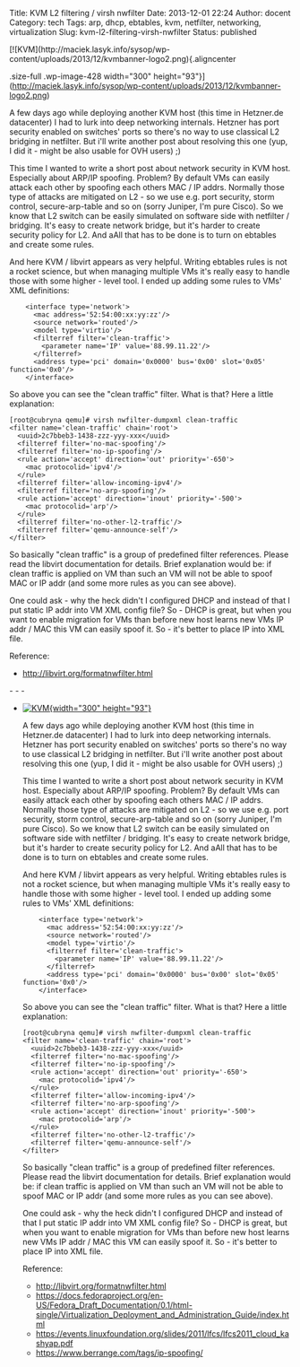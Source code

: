 Title: KVM L2 filtering / virsh nwfilter
Date: 2013-12-01 22:24
Author: docent
Category: tech
Tags: arp, dhcp, ebtables, kvm, netfilter, networking, virtualization
Slug: kvm-l2-filtering-virsh-nwfilter
Status: published

<!--:en-->[![KVM](http://maciek.lasyk.info/sysop/wp-content/uploads/2013/12/kvmbanner-logo2.png){.aligncenter
.size-full .wp-image-428 width="300"
height="93"}](http://maciek.lasyk.info/sysop/wp-content/uploads/2013/12/kvmbanner-logo2.png)

A few days ago while deploying another KVM host (this time in Hetzner.de
datacenter) I had to lurk into deep networking internals. Hetzner has
port security enabled on switches' ports so there's no way to use
classical L2 bridging in netfilter. But i'll write another post about
resolving this one (yup, I did it - might be also usable for OVH users)
;)

This time I wanted to write a short post about network security in KVM
host. Especially about ARP/IP spoofing. Problem? By default VMs can
easily attack each other by spoofing each others MAC / IP addrs.
Normally those type of attacks are mitigated on L2 - so we use e.g. port
security, storm control, secure-arp-table and so on (sorry Juniper, I'm
pure Cisco). So we know that L2 switch can be easily simulated on
software side with netfilter / bridging. It's easy to create network
bridge, but it's harder to create security policy for L2. And aAll that
has to be done is to turn on ebtables and create some rules.

And here KVM / libvirt appears as very helpful. Writing ebtables rules
is not a rocket science, but when managing multiple VMs it's really easy
to handle those with some higher - level tool. I ended up adding some
rules to VMs' XML definitions:

``` {.lang:default .decode:true}
    <interface type='network'>
      <mac address='52:54:00:xx:yy:zz'/>
      <source network='routed'/>
      <model type='virtio'/>
      <filterref filter='clean-traffic'>
        <parameter name='IP' value='88.99.11.22'/>
      </filterref>
      <address type='pci' domain='0x0000' bus='0x00' slot='0x05' function='0x0'/>
    </interface>
```

So above you can see the "clean traffic" filter. What is that? Here a
little explanation:

``` {.lang:default .decode:true}
[root@cubryna qemu]# virsh nwfilter-dumpxml clean-traffic
<filter name='clean-traffic' chain='root'>
  <uuid>2c7bbeb3-1438-zzz-yyy-xxx</uuid>
  <filterref filter='no-mac-spoofing'/>
  <filterref filter='no-ip-spoofing'/>
  <rule action='accept' direction='out' priority='-650'>
    <mac protocolid='ipv4'/>
  </rule>
  <filterref filter='allow-incoming-ipv4'/>
  <filterref filter='no-arp-spoofing'/>
  <rule action='accept' direction='inout' priority='-500'>
    <mac protocolid='arp'/>
  </rule>
  <filterref filter='no-other-l2-traffic'/>
  <filterref filter='qemu-announce-self'/>
</filter>
```

So basically "clean traffic" is a group of predefined filter references.
Please read the libvirt documentation for details. Brief explanation
would be: if clean traffic is applied on VM than such an VM will not be
able to spoof MAC or IP addr (and some more rules as you can see above).

One could ask - why the heck didn't I configured DHCP and instead of
that I put static IP addr into VM XML config file? So - DHCP is great,
but when you want to enable migration for VMs than before new host
learns new VMs IP addr / MAC this VM can easily spoof it. So - it's
better to place IP into XML file.

Reference:

-   <span
    style="line-height: 13px;"><http://libvirt.org/formatnwfilter.html>  
   </span>
-   <https://docs.fedoraproject.org/en-US/Fedora_Draft_Documentation/0.1/html-single/Virtualization_Deployment_and_Administration_Guide/index.html>
-   <https://events.linuxfoundation.org/slides/2011/lfcs/lfcs2011_cloud_kashyap.pdf>
-   <https://www.berrange.com/tags/ip-spoofing/>

<!--:--><!--:pl-->

-   [![KVM](http://maciek.lasyk.info/sysop/wp-content/uploads/2013/12/kvmbanner-logo2.png){width="300"
    height="93"}](http://maciek.lasyk.info/sysop/wp-content/uploads/2013/12/kvmbanner-logo2.png)

    A few days ago while deploying another KVM host (this time in
    Hetzner.de datacenter) I had to lurk into deep networking internals.
    Hetzner has port security enabled on switches' ports so there's no
    way to use classical L2 bridging in netfilter. But i'll write
    another post about resolving this one (yup, I did it - might be also
    usable for OVH users) ;)

    This time I wanted to write a short post about network security in
    KVM host. Especially about ARP/IP spoofing. Problem? By default VMs
    can easily attack each other by spoofing each others MAC / IP addrs.
    Normally those type of attacks are mitigated on L2 - so we use e.g.
    port security, storm control, secure-arp-table and so on (sorry
    Juniper, I'm pure Cisco). So we know that L2 switch can be easily
    simulated on software side with netfilter / bridging. It's easy to
    create network bridge, but it's harder to create security policy
    for L2. And aAll that has to be done is to turn on ebtables and
    create some rules.

    And here KVM / libvirt appears as very helpful. Writing ebtables
    rules is not a rocket science, but when managing multiple VMs it's
    really easy to handle those with some higher - level tool. I ended
    up adding some rules to VMs' XML definitions:

            <interface type='network'>
              <mac address='52:54:00:xx:yy:zz'/>
              <source network='routed'/>
              <model type='virtio'/>
              <filterref filter='clean-traffic'>
                <parameter name='IP' value='88.99.11.22'/>
              </filterref>
              <address type='pci' domain='0x0000' bus='0x00' slot='0x05' function='0x0'/>
            </interface>

    So above you can see the "clean traffic" filter. What is that? Here
    a little explanation:

        [root@cubryna qemu]# virsh nwfilter-dumpxml clean-traffic
        <filter name='clean-traffic' chain='root'>
          <uuid>2c7bbeb3-1438-zzz-yyy-xxx</uuid>
          <filterref filter='no-mac-spoofing'/>
          <filterref filter='no-ip-spoofing'/>
          <rule action='accept' direction='out' priority='-650'>
            <mac protocolid='ipv4'/>
          </rule>
          <filterref filter='allow-incoming-ipv4'/>
          <filterref filter='no-arp-spoofing'/>
          <rule action='accept' direction='inout' priority='-500'>
            <mac protocolid='arp'/>
          </rule>
          <filterref filter='no-other-l2-traffic'/>
          <filterref filter='qemu-announce-self'/>
        </filter>

    So basically "clean traffic" is a group of predefined
    filter references. Please read the libvirt documentation
    for details. Brief explanation would be: if clean traffic is applied
    on VM than such an VM will not be able to spoof MAC or IP addr (and
    some more rules as you can see above).

    One could ask - why the heck didn't I configured DHCP and instead of
    that I put static IP addr into VM XML config file? So - DHCP is
    great, but when you want to enable migration for VMs than before new
    host learns new VMs IP addr / MAC this VM can easily spoof it. So -
    it's better to place IP into XML file.

    Reference:

    -   <http://libvirt.org/formatnwfilter.html>
    -   <https://docs.fedoraproject.org/en-US/Fedora_Draft_Documentation/0.1/html-single/Virtualization_Deployment_and_Administration_Guide/index.html>
    -   <https://events.linuxfoundation.org/slides/2011/lfcs/lfcs2011_cloud_kashyap.pdf>
    -   <https://www.berrange.com/tags/ip-spoofing/>

<!--:-->
